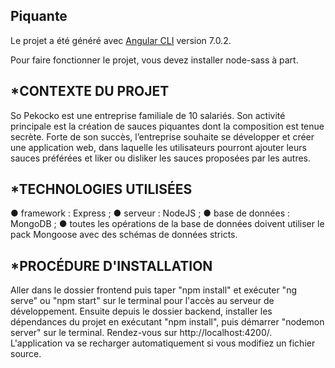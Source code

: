 ## Piquante

Le projet a été généré avec [Angular CLI](https://github.com/angular/angular-cli) version 7.0.2.

Pour faire fonctionner le projet, vous devez installer node-sass à part.


*CONTEXTE DU PROJET
-------------------
So Pekocko est une entreprise familiale de 10 salariés. Son activité principale est la création de sauces piquantes dont la composition est tenue secrète. Forte de son succès, l’entreprise souhaite se développer et créer une application web, dans laquelle les utilisateurs pourront ajouter leurs sauces préférées et liker ou disliker les sauces proposées par les autres.


*TECHNOLOGIES UTILISÉES
-----------------------
● framework : Express ;
● serveur : NodeJS ;
● base de données : MongoDB ;
● toutes les opérations de la base de données doivent utiliser le pack Mongoose avec
des schémas de données stricts.


*PROCÉDURE D'INSTALLATION
--------------------------
Aller dans le dossier frontend puis taper "npm install" et exécuter  "ng serve" ou "npm start" sur le terminal pour l'accès au serveur de développement.
Ensuite depuis le dossier backend, installer les dépendances du projet en exécutant "npm install", puis démarrer "nodemon server" sur le terminal.
Rendez-vous sur http://localhost:4200/. L'application va se recharger automatiquement si vous modifiez un fichier source.
